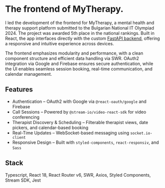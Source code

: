 # The frontend of MyTherapy.
I led the development of the frontend for MyTherapy, a mental health and therapy support platform submitted to the Bulgarian National IT Olympiad 2024. The project was awarded 5th place in the national rankings.
Built in React, the app interfaces directly with the custom [FastAPI backend](https://github.com/ForceFinity/my-therapy-api), offering a responsive and intuitive experience across devices.

The frontend emphasizes modularity and performance, with a clean component structure and efficient data handling via SWR. OAuth2 integration via Google and Firebase ensures secure authentication, while the UI enables seamless session booking, real-time communication, and calendar management.
## Features
- Authentication – OAuth2 with Google via `@react-oauth/google` and Firebase
- Call Sessions – Powered by `@stream-io/video-react-sdk` for video conferencing
- Therapist Discovery & Scheduling – Filterable therapist views, date pickers, and calendar-based booking
- Real-Time Updates – WebSocket-based messaging using `socket.io-client`
- Responsive Design – Built with `styled-components`, `react-responsiv`, and `Sass`

## Stack
Typescript, React 18, React Router v6, SWR, Axios, Styled Components, Stream SDK, Jest

